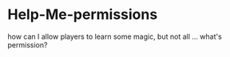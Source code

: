 # Help-Me-permissions
how can I allow players to learn some magic, but not all ... what's permission?
